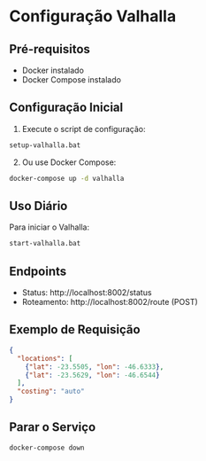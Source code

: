# Configuração Valhalla

## Pré-requisitos
- Docker instalado
- Docker Compose instalado

## Configuração Inicial

1. Execute o script de configuração:
```bash
setup-valhalla.bat
```

2. Ou use Docker Compose:
```bash
docker-compose up -d valhalla
```

## Uso Diário

Para iniciar o Valhalla:
```bash
start-valhalla.bat
```

## Endpoints

- Status: http://localhost:8002/status
- Roteamento: http://localhost:8002/route (POST)

## Exemplo de Requisição

```json
{
  "locations": [
    {"lat": -23.5505, "lon": -46.6333},
    {"lat": -23.5629, "lon": -46.6544}
  ],
  "costing": "auto"
}
```

## Parar o Serviço

```bash
docker-compose down
```